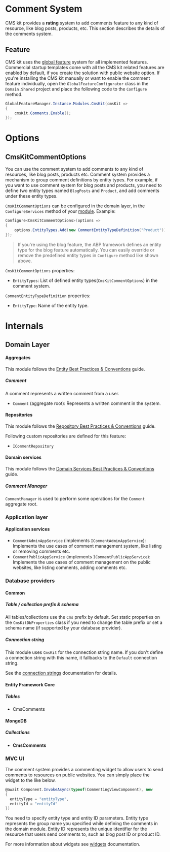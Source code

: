 # Comment System

CMS kit provides a **rating** system to add comments feature to any kind of resource, like blog posts, products, etc. This section describes the details of the comments system.

## Feature

CMS kit uses the [global feature](https://docs.abp.io/en/abp/latest/Global-Features) system for all implemented features. Commercial startup templates come with all the CMS kit related features are enabled by default, if you create the solution with public website option. If you're installing the CMS kit manually or want to enable the comment feature individually, open the `GlobalFeatureConfigurator` class in the `Domain.Shared` project and place the following code to the `Configure ` method.

```csharp
GlobalFeatureManager.Instance.Modules.CmsKit(cmsKit =>
{
    cmsKit.Comments.Enable();
});
```

# Options

## CmsKitCommentOptions

You can use the comment system to add comments to any kind of resources, like blog posts, products etc. Comment system provides a mechanism to group comment definitions by entity types. For example, if you want to use comment system for blog posts and products, you need to define two entity types named `BlogPosts` and `Product`, and add comments under these entity types.

`CmsKitCommentOptions` can be configured in the domain layer, in the `ConfigureServices` method of your [module](https://docs.abp.io/en/abp/latest/Module-Development-Basics). Example:

```csharp
Configure<CmsKitCommentOptions>(options =>
{
    options.EntityTypes.Add(new CommentEntityTypeDefinition("Product"));
});
```

> If you're using the blog feature, the ABP framework defines an entity type for the blog feature automatically. You can easily override or remove the predefined entity types in `Configure` method like shown above.

`CmsKitCommentOptions` properties:

- `EntityTypes`: List of defined entity types(`CmsKitCommentOptions`) in the comment system.

`CommentEntityTypeDefinition` properties:

- `EntityType`: Name of the entity type.

# Internals

## Domain Layer

#### Aggregates

This module follows the [Entity Best Practices & Conventions](https://docs.abp.io/en/abp/latest/Best-Practices/Entities) guide.

##### Comment

A comment represents a written comment from a user.

- `Comment` (aggregate root): Represents a written comment in the system.

#### Repositories

This module follows the [Repository Best Practices & Conventions](https://docs.abp.io/en/abp/latest/Best-Practices/Repositories) guide.

Following custom repositories are defined for this feature:

- `ICommentRepository`

#### Domain services

This module follows the [Domain Services Best Practices & Conventions](https://docs.abp.io/en/abp/latest/Best-Practices/Domain-Services) guide.

##### Comment Manager

`CommentManager` is used to perform some operations for the `Comment` aggregate root.

### Application layer

#### Application services

- `CommentAdminAppService` (implements `ICommentAdminAppService`): Implements the use cases of comment management system, like listing or removing comments etc.
- `CommentPublicAppService` (implements `ICommentPublicAppService`):  Implements the use cases of comment management on the public websites, like listing comments, adding comments etc.

### Database providers

#### Common

##### Table / collection prefix & schema

All tables/collections use the `Cms` prefix by default. Set static properties on the `CmsKitDbProperties` class if you need to change the table prefix or set a schema name (if supported by your database provider).

##### Connection string

This module uses `CmsKit` for the connection string name. If you don't define a connection string with this name, it fallbacks to the `Default` connection string.

See the [connection strings](https://docs.abp.io/en/abp/latest/Connection-Strings) documentation for details.

#### Entity Framework Core

##### Tables

- CmsComments

#### MongoDB

##### Collections

- **CmsComments**

### MVC UI

The comment system provides a commenting widget to allow users to send comments to resources on public websites. You can simply place the widget to the like below. 

```csharp
@await Component.InvokeAsync(typeof(CommentingViewComponent), new
{
  entityType = "entityType",
  entityId = "entityId"
})
```
You need to specify entity type and entity ID parameters. Entity type represents the group name you specified while defining the comments in the domain module. Entity ID represents the unique identifier for the resource that users send comments to, such as blog post ID or product ID.

For more information about widgets see [widgets](https://docs.abp.io/en/abp/latest/UI/AspNetCore/Widgets) documentation.